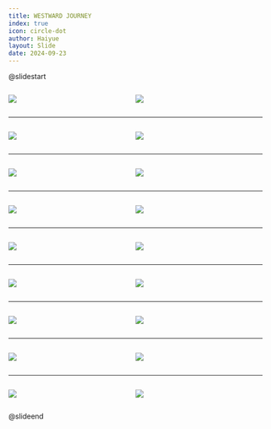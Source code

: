 ```yaml
---
title: WESTWARD JOURNEY
index: true
icon: circle-dot
author: Haiyue
layout: Slide
date: 2024-09-23
---
```

 
@slidestart

<div style="display:flex">
<div style="flex:1">

![](/reading/english/Level-Y/WESTWARD%20JOURNEY/001.webp)
</div>
<div style="flex:1">

![](/reading/english/Level-Y/WESTWARD%20JOURNEY/002.webp)
</div>
</div>

---

<div style="display:flex">
<div style="flex:1">

![](/reading/english/Level-Y/WESTWARD%20JOURNEY/003.webp)
</div>
<div style="flex:1">

![](/reading/english/Level-Y/WESTWARD%20JOURNEY/004.webp)
</div>
</div>

---

<div style="display:flex">
<div style="flex:1">

![](/reading/english/Level-Y/WESTWARD%20JOURNEY/005.webp)
</div>
<div style="flex:1">

![](/reading/english/Level-Y/WESTWARD%20JOURNEY/006.webp)
</div>
</div>

---

<div style="display:flex">
<div style="flex:1">

![](/reading/english/Level-Y/WESTWARD%20JOURNEY/007.webp)
</div>
<div style="flex:1">

![](/reading/english/Level-Y/WESTWARD%20JOURNEY/008.webp)
</div>
</div>

---

<div style="display:flex">
<div style="flex:1">

![](/reading/english/Level-Y/WESTWARD%20JOURNEY/009.webp)
</div>
<div style="flex:1">

![](/reading/english/Level-Y/WESTWARD%20JOURNEY/010.webp)
</div>
</div>

---

<div style="display:flex">
<div style="flex:1">

![](/reading/english/Level-Y/WESTWARD%20JOURNEY/011.webp)
</div>
<div style="flex:1">

![](/reading/english/Level-Y/WESTWARD%20JOURNEY/012.webp)
</div>
</div>

---

<div style="display:flex">
<div style="flex:1">

![](/reading/english/Level-Y/WESTWARD%20JOURNEY/013.webp)
</div>
<div style="flex:1">

![](/reading/english/Level-Y/WESTWARD%20JOURNEY/014.webp)
</div>
</div>

---

<div style="display:flex">
<div style="flex:1">

![](/reading/english/Level-Y/WESTWARD%20JOURNEY/015.webp)
</div>
<div style="flex:1">

![](/reading/english/Level-Y/WESTWARD%20JOURNEY/016.webp)
</div>
</div>

---

<div style="display:flex">
<div style="flex:1">

![](/reading/english/Level-Y/WESTWARD%20JOURNEY/017.webp)
</div>
<div style="flex:1">

![](/reading/english/Level-Y/WESTWARD%20JOURNEY/018.webp)
</div>
</div>

@slideend
